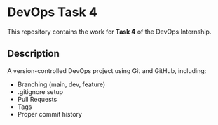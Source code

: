 # DevOps Task 4

This repository contains the work for **Task 4** of the DevOps Internship.

## Description
A version-controlled DevOps project using Git and GitHub, including:
- Branching (main, dev, feature)
- .gitignore setup
- Pull Requests
- Tags
- Proper commit history

